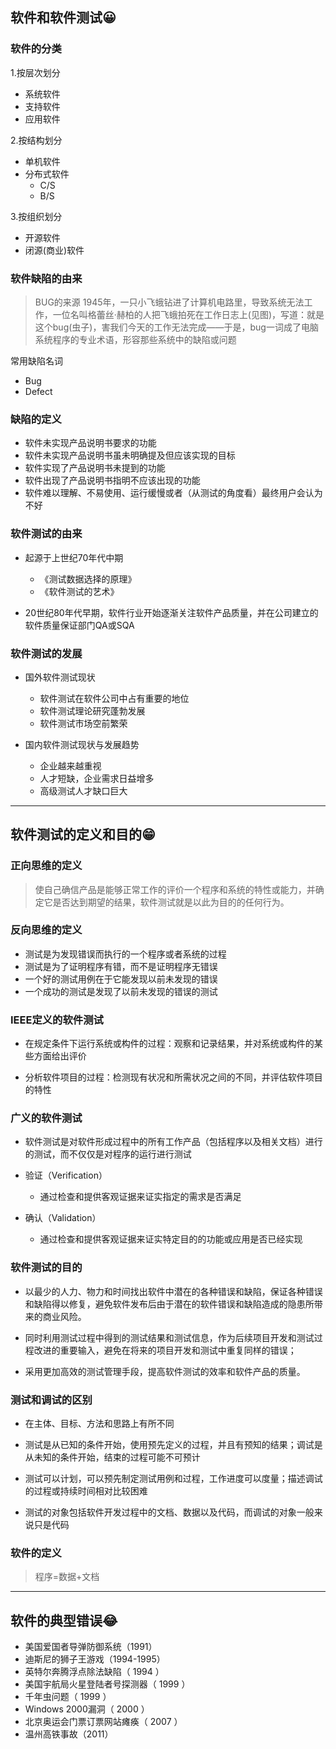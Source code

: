 
## 软件和软件测试😀
### 软件的分类
1.按层次划分
- 系统软件
- 支持软件
- 应用软件

2.按结构划分
- 单机软件
- 分布式软件
  - C/S
  - B/S

3.按组织划分
- 开源软件
- 闭源(商业)软件

### 软件缺陷的由来
> BUG的来源 1945年，一只小飞蛾钻进了计算机电路里，导致系统无法工作，一位名叫格蕾丝·赫柏的人把飞蛾拍死在工作日志上(见图)，写道：就是这个bug(虫子)，害我们今天的工作无法完成——于是，bug一词成了电脑系统程序的专业术语，形容那些系统中的缺陷或问题

常用缺陷名词
- Bug  
- Defect 

### 缺陷的定义
- 软件未实现产品说明书要求的功能
- 软件未实现产品说明书虽未明确提及但应该实现的目标
- 软件实现了产品说明书未提到的功能
- 软件出现了产品说明书指明不应该出现的功能
- 软件难以理解、不易使用、运行缓慢或者（从测试的角度看）最终用户会认为不好

### 软件测试的由来
- 起源于上世纪70年代中期
  - 《测试数据选择的原理》
  - 《软件测试的艺术》

- 20世纪80年代早期，软件行业开始逐渐关注软件产品质量，并在公司建立的软件质量保证部门QA或SQA

### 软件测试的发展
- 国外软件测试现状
  - 软件测试在软件公司中占有重要的地位
  - 软件测试理论研究蓬勃发展
  - 软件测试市场空前繁荣

- 国内软件测试现状与发展趋势
  - 企业越来越重视
  - 人才短缺，企业需求日益增多
  - 高级测试人才缺口巨大

---
## 软件测试的定义和目的😁
### 正向思维的定义

>使自己确信产品是能够正常工作的评价一个程序和系统的特性或能力，并确定它是否达到期望的结果，软件测试就是以此为目的的任何行为。

### 反向思维的定义
- 测试是为发现错误而执行的一个程序或者系统的过程
- 测试是为了证明程序有错，而不是证明程序无错误
- 一个好的测试用例在于它能发现以前未发现的错误
- 一个成功的测试是发现了以前未发现的错误的测试

### IEEE定义的软件测试
- 在规定条件下运行系统或构件的过程：观察和记录结果，并对系统或构件的某些方面给出评价

- 分析软件项目的过程：检测现有状况和所需状况之间的不同，并评估软件项目的特性

### 广义的软件测试
- 软件测试是对软件形成过程中的所有工作产品（包括程序以及相关文档）进行的测试，而不仅仅是对程序的运行进行测试

- 验证（Verification）
  - 通过检查和提供客观证据来证实指定的需求是否满足

- 确认（Validation）
  - 通过检查和提供客观证据来证实特定目的的功能或应用是否已经实现

### 软件测试的目的
- 以最少的人力、物力和时间找出软件中潜在的各种错误和缺陷，保证各种错误和缺陷得以修复，避免软件发布后由于潜在的软件错误和缺陷造成的隐患所带来的商业风险。

- 同时利用测试过程中得到的测试结果和测试信息，作为后续项目开发和测试过程改进的重要输入，避免在将来的项目开发和测试中重复同样的错误；

- 采用更加高效的测试管理手段，提高软件测试的效率和软件产品的质量。

### 测试和调试的区别
- 在主体、目标、方法和思路上有所不同

- 测试是从已知的条件开始，使用预先定义的过程，并且有预知的结果；调试是从未知的条件开始，结束的过程可能不可预计

- 测试可以计划，可以预先制定测试用例和过程，工作进度可以度量；描述调试的过程或持续时间相对比较困难

- 测试的对象包括软件开发过程中的文档、数据以及代码，而调试的对象一般来说只是代码

### 软件的定义
> 程序=数据+文档

---
## 软件的典型错误😂
- 美国爱国者导弹防御系统（1991）
- 迪斯尼的狮子王游戏（1994-1995）
- 英特尔奔腾浮点除法缺陷（ 1994 ）
- 美国宇航局火星登陆者号探测器（ 1999 ）
- 千年虫问题（ 1999 ）
- Windows 2000漏洞（ 2000 ）
- 北京奥运会门票订票网站瘫痪（ 2007 ）
- 温州高铁事故（2011）
